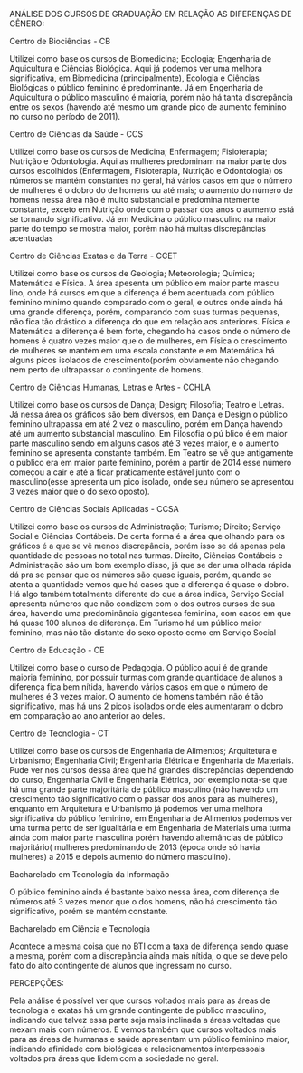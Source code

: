 ANÁLISE DOS CURSOS DE GRADUAÇÃO EM RELAÇÃO AS DIFERENÇAS DE GÊNERO: 

 Centro de Biociências - CB 

Utilizei como base os cursos de Biomedicina; Ecologia; Engenharia de Aquicultura e Ciências Biológica. Aqui já podemos ver uma melhora
significativa, em Biomedicina (principalmente), Ecologia e Ciências Biológicas o público feminino é predominante. Já em Engenharia de
Aquicultura o público masculino é maioria, porém não há tanta discrepância entre os sexos (havendo até mesmo um grande pico de aumento
feminino no curso no período de 2011). 

Centro de Ciências da Saúde - CCS 

Utilizei como base os cursos de Medicina; Enfermagem; Fisioterapia; Nutrição e Odontologia. Aqui as mulheres predominam na maior parte
dos cursos escolhidos (Enfermagem, Fisioterapia, Nutrição e Odontologia) os números se mantém constantes no geral, há vários casos em
que o número de mulheres é o dobro do de homens ou até mais; o aumento do número de homens nessa área não é muito substancial e predomina
ntemente constante, exceto em Nutrição onde com o passar dos anos o aumento está se tornando significativo. Já em Medicina o público
masculino na maior parte do tempo se mostra maior, porém não há muitas discrepâncias acentuadas   

Centro de Ciências Exatas e da Terra - CCET 

Utilizei como base os cursos de Geologia; Meteorologia; Química; Matemática e Física.  A área apesenta um público em maior parte mascu
lino, onde há cursos em que a diferença é bem acentuada com público feminino mínimo quando comparado com o geral, e outros onde ainda
há uma grande diferença, porém, comparando com suas turmas pequenas, não fica tão drástico a diferença do que em relação aos anteriores. Física e Matemática a diferença é bem forte, chegando há casos onde o número de homens é quatro vezes maior que o de mulheres, em Física o crescimento de mulheres se mantém em uma escala constante e em Matemática há alguns picos isolados  de crescimento(porém obviamente não chegando nem perto de ultrapassar o contingente de homens. 

Centro de Ciências Humanas, Letras e Artes - CCHLA 

Utilizei como base os cursos de Dança; Design; Filosofia; Teatro e Letras. Já nessa área os gráficos são bem diversos, em Dança e Design
o público feminino ultrapassa em até 2 vez o masculino, porém em Dança havendo até um aumento substancial masculino. Em Filosofia o pú
blico é em maior parte masculino sendo em alguns casos até 3 vezes maior, e o aumento feminino se apresenta constante também. Em Teatro
se vê que antigamente o público era em maior parte feminino, porém a partir de 2014 esse número começou a cair e até a ficar praticamente
estável junto com o masculino(esse apresenta um pico isolado, onde seu número se apresentou 3 vezes maior que o do sexo oposto). 

Centro de Ciências Sociais Aplicadas - CCSA 

Utilizei como base os cursos de Administração; Turismo; Direito; Serviço Social e Ciências Contábeis. De certa forma é a área que olhando
para os gráficos é a que se vê menos discrepância, porém isso se dá apenas pela quantidade de pessoas no total nas turmas. Direito, 
Ciências Contábeis e Administração são um bom exemplo disso, já que se der uma olhada rápida dá pra se pensar que os números são quase
iguais, porém, quando se atenta a quantidade vemos que há casos que a diferença é quase o dobro. Há algo também totalmente diferente do
que a área indica, Serviço Social apresenta números que não condizem com o dos outros cursos de sua área, havendo uma predominância
gigantesca feminina, com casos em que há quase 100 alunos de diferença. Em Turismo há um público maior feminino, mas não tão distante
do sexo oposto como em Serviço Social 

Centro de Educação - CE 

Utilizei como base o curso de Pedagogia. O público aqui é de grande maioria feminino, por possuir turmas com grande quantidade de alunos
a diferença fica bem nítida, havendo vários casos em que o número de mulheres é 3 vezes maior. O aumento de homens também não é tão 
significativo, mas há uns 2 picos isolados onde eles aumentaram o dobro em comparação ao ano anterior ao deles. 

Centro de Tecnologia - CT 

Utilizei como base os cursos de Engenharia de Alimentos; Arquitetura e Urbanismo; Engenharia Civil; Engenharia Elétrica e Engenharia
de Materiais. Pude ver nos cursos dessa área que há grandes discrepâncias dependendo do curso, Engenharia Civil e Engenharia Elétrica,
por exemplo nota-se que há uma grande parte majoritária de público masculino (não havendo um crescimento tão significativo com o passar
dos anos para as mulheres), enquanto em Arquitetura e Urbanismo já podemos ver uma melhora significativa do público feminino, 
em Engenharia de Alimentos podemos ver uma turma perto de ser igualitária e em Engenharia de Materiais uma turma ainda com maior parte
masculina porém havendo alternâncias de público majoritário( mulheres predominando de 2013 (época onde só havia mulheres) a 2015 e 
depois aumento do número masculino). 

Bacharelado em Tecnologia da Informação 

O público feminino ainda é bastante baixo nessa área, com diferença de números até 3 vezes menor que o dos homens, não há crescimento
tão significativo, porém se mantém constante. 

Bacharelado em Ciência e Tecnologia 

Acontece a mesma coisa que no BTI com a taxa de diferença sendo quase a mesma, porém com a discrepância ainda mais nítida, o que se deve
pelo fato do alto contingente de alunos que ingressam no curso. 

PERCEPÇÕES: 

Pela análise é possível ver que cursos voltados mais para as áreas de tecnologia e exatas há um grande contingente de público masculino, indicando que talvez essa parte seja mais inclinada a áreas voltadas que mexam mais com números. E vemos também que cursos voltados mais para as áreas de humanas e saúde apresentam um público feminino maior, indicando afinidade com biológicas e relacionamentos interpessoais voltados pra áreas que lidem com a sociedade no geral.  
